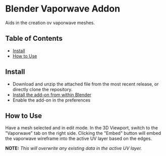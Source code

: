 # Blender Vaporwave Addon
Aids in the creation ov vaporwave meshes.

## Table of Contents
* [Install](#Install)
* [How to Use](#How-to-Use)

## Install
* Download and unzip the attached file from the most recent release, or directly clone the repository.
* [Install the add-on from within Blender](https://docs.blender.org/manual/en/latest/editors/preferences/addons.html#installing-add-ons)
* Enable the add-on in the preferences

## How to Use
Have a mesh selected and in edit mode. In the 3D Viewport, switch to the "Vaporwave" tab on the right side.
Clicking the "Embed" button will embed the vaporwave wireframe into the active UV layer based on the edges. 

**NOTE:** *This will overwrite any existing data in the active UV layer.* 
